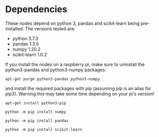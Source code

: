 # Dependencies

These nodes depend on python 3, pandas and scikit-learn being pre-installed. The versions tested are:

- python 3.7.3
- pandas 1.3.5
- numpy 1.20.2
- scikit-learn 1.0.2

If you install the nodes on a raspberry pi, make sure to uninstall the python3-pandas and python3-numpy packages:

<code>apt-get purge python3-pandas python3-numpy</code>

and install the required packages with pip (assuming pip is an alias for pip3). Warning this may take some time depending on your pi's version!

<code>apt-get install python3-pip  
python -m pip install numpy  
python -m pip install pandas  
python -m pip install scikit-learn</code>
